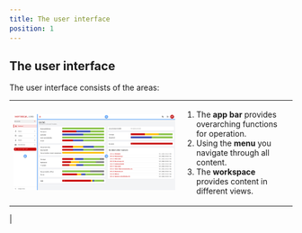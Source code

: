 ```yaml
---
title: The user interface
position: 1
---
```


## The user interface

The user interface consists of the areas:

|||
|---|---|
|![The user interface](media/veo_user-interface.en.png)|<ol><li>The <DocLink to="user_interface/app_bar">**app bar**</DocLink> provides overarching functions for operation. </li><li>Using the <DocLink to="/user_interface/menu">**menu**</DocLink> you navigate through all content.</li><li>The <DocLink to="/user_interface/workbench">**workspace**</DocLink> provides content in different views.</li></ol>
|
